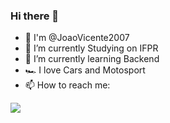 ### Hi there 👋
- 👀 I'm @JoaoVicente2007
- 🔭 I’m currently Studying on IFPR
- 🌱 I’m currently learning Backend
- 🏎️ I love Cars and Motosport
- 📫 How to reach me:

<a href="https://www.instagram.com/jv.vicente_/" target="_blank"><img src="https://img.shields.io/badge/-Instagram-%23E4405F?style=for-the-badge&logo=instagram&logoColor=white" target="_blank"></a>
